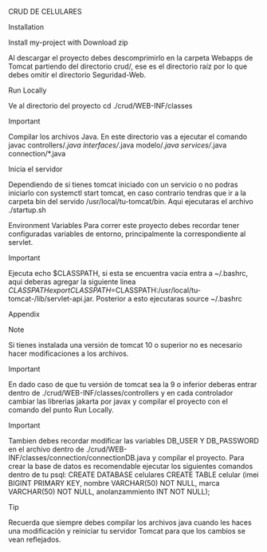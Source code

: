 CRUD DE CELULARES

Installation

Install my-project with Download zip

Al descargar el proyecto debes descomprimirlo en la carpeta Webapps de Tomcat partiendo del directorio crud/, ese es el directorio raíz por lo que debes omitir el directorio Seguridad-Web.

Run Locally

Ve al directorio del proyecto cd ./crud/WEB-INF/classes

>[!IMPORTANT]
Compilar los archivos Java.
En este directorio vas a ejecutar el comando javac controllers/*.java interfaces/*.java modelo/*.java services/*.java connection/*.java

Inicia el servidor

Dependiendo de si tienes tomcat iniciado con un servicio o no podras iniciarlo con systemctl start tomcat, en caso contrario tendras que ir a la carpeta bin del servido /usr/local/tu-tomcat/bin. Aqui ejecutaras el archivo ./startup.sh

Environment Variables
Para correr este proyecto debes recordar tener configuradas variables de entorno, principalmente la correspondiente al servlet.

>[!IMPORTANT]
Ejecuta echo $CLASSPATH, si esta se encuentra vacia entra a ~/.bashrc, aqui deberas agregar la siguiente linea $CLASSPATH export CLASSPATH=$CLASSPATH:/usr/local/tu-tomcat-/lib/servlet-api.jar. Posterior a esto ejecutaras source ~/.bashrc

Appendix

>[!NOTE]
Si tienes instalada una versión de tomcat 10 o superior no es necesario hacer modificaciones a los archivos.

>[!IMPORTANT]
En dado caso de que tu versión de tomcat sea la 9 o inferior deberas entrar dentro de ./crud/WEB-INF/classes/controllers y en cada controlador cambiar las librerias jakarta por javax y compilar el proyecto con el comando del punto Run Locally.

>[!IMPORTANT]
Tambien debes recordar modificar las variables DB_USER Y DB_PASSWORD en el archivo dentro de ./crud/WEB-INF/classes/connection/connectionDB.java y compilar el proyecto. Para crear la base de datos es recomendable ejecutar los siguientes comandos dentro de tu psql: CREATE DATABASE celulares CREATE TABLE celular (imei BIGINT PRIMARY KEY, nombre VARCHAR(50) NOT NULL, marca VARCHAR(50) NOT NULL, anolanzammiento INT NOT NULL);

>[!TIP]
Recuerda que siempre debes compilar los archivos java cuando les haces una modificación y reiniciar tu servidor Tomcat para que los cambios se vean reflejados.
